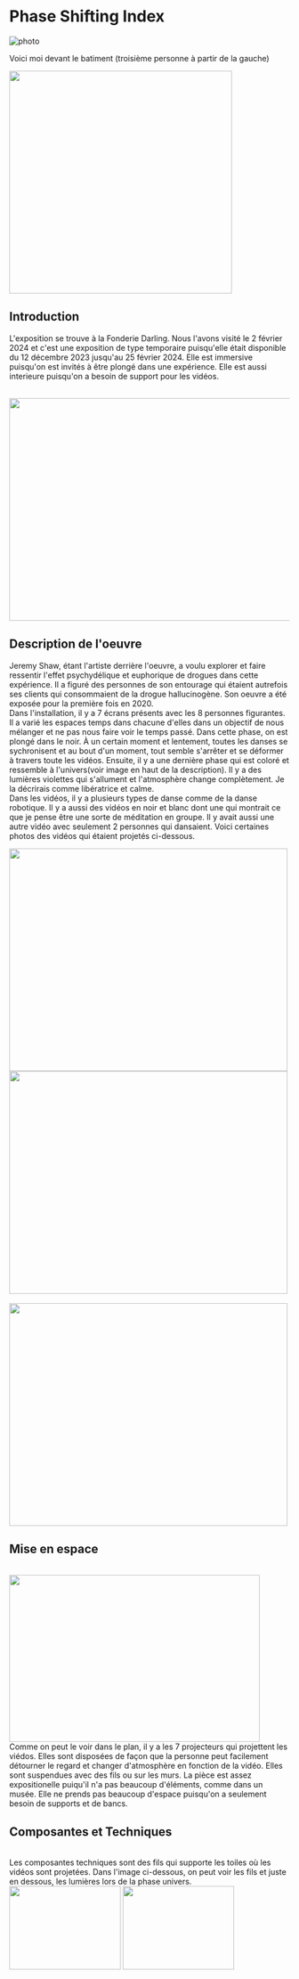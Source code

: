 # Phase Shifting Index

![photo](media/affiche_expo.jpg)


Voici moi devant le batiment (troisième personne à partir de la gauche)

<img src="media/photo_moi_devant.jpg" with="300" height="400"/>

## Introduction

L'exposition se trouve à la Fonderie Darling. Nous l'avons visité le 2 février 2024 et c'est une exposition
de type temporaire puisqu'elle était disponible du 12 décembre 2023 jusqu'au 25 février 2024. Elle est immersive puisqu'on
est invités à être plongé dans une expérience. Elle est aussi interieure puisqu'on a besoin de support pour les vidéos. <br/>
<br/>

<img src="media/phase_univers.jpg" width="650" height="400"/>

## **Description de l'oeuvre**

Jeremy Shaw, étant l'artiste derrière l'oeuvre, a voulu explorer et faire ressentir l'effet psychydélique et euphorique de 
drogues dans cette expérience. Il a figuré des personnes de son entourage qui étaient autrefois ses clients qui consommaient 
de la drogue hallucinogène. Son oeuvre a été exposée pour la première fois en 2020.<br/>
Dans l'installation, il y a 7 écrans présents avec les 8 personnes figurantes. Il a varié les espaces temps dans chacune d'elles dans 
un objectif de nous mélanger et ne pas nous faire voir le temps passé. Dans cette phase, on est plongé dans le noir. À un certain
moment et lentement, toutes les danses se sychronisent et au bout d'un moment, tout semble s'arrêter et se déformer à travers toute 
les vidéos. Ensuite, il y a une dernière phase qui est coloré et ressemble à l'univers(voir image en haut de la description). Il y a 
des lumières violettes qui s'allument et l'atmosphère change complètement. Je la décrirais comme libératrice et calme. 
<br />
Dans les vidéos, il y a plusieurs types de danse comme de la danse robotique. Il y a aussi des vidéos en noir et blanc dont une qui 
montrait ce que je pense être une sorte de méditation en groupe. Il y avait aussi une autre vidéo avec seulement 2 personnes qui 
dansaient. Voici certaines photos des vidéos qui étaient projetés ci-dessous.<br />

<img src="media/video_danse_dynamique.jpg" width="500" height="400" />                             <img src="media/video_danse_robot.jpg" width="500" height="400" /> <br/>
<br/> 
                                                    <img src="media/description_video_danse_80.jpg" width="500" height="400" />  

## Mise en espace
<br/>
<img src="media/mise_espace_plan.jpg" width="450" height="300"/>
<br/>
Comme on peut le voir dans le plan, il y a les 7 projecteurs qui projettent les viédos. Elles sont disposées de façon que la
personne peut facilement détourner le regard et changer d'atmosphère en fonction de la vidéo. Elles sont suspendues avec des fils
ou sur les murs. La pièce est assez expositionelle puiqu'il n'a pas beaucoup d'éléments, comme dans un musée.  Elle ne prends pas
beaucoup d'espace puisqu'on a seulement besoin de supports et de bancs. 
<br/>

## Composantes et Techniques
<br/>
Les composantes techniques sont des fils qui supporte les toiles où les vidéos sont projetées. Dans l'image ci-dessous, on peut
voir les fils et juste en dessous, les lumières lors de la phase univers.
<br/>
<img src="media/compo_tech_support.jpg" width="200" height="150"/>   <img src="media/compo_tech_lumière.jpg" width="200" height="150"/>
